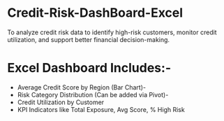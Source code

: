 # Credit-Risk-DashBoard-Excel

 To analyze credit risk data to identify high-risk customers, monitor credit utilization, and support
 better financial decision-making.

 # Excel Dashboard Includes:-
 * Average Credit Score by Region (Bar Chart)- 
 * Risk Category Distribution (Can be added via Pivot)- 
 * Credit Utilization by Customer
 * KPI Indicators like Total Exposure, Avg Score, % High Risk

